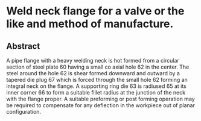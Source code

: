 # Weld neck flange for a valve or the like and method of manufacture.

## Abstract
A pipe flange with a heavy welding neck is hot formed from a circular section of steel plate 60 having a small co axial hole 62 in the center. The steel around the hole 62 is shear formed downward and outward by a tapered die plug 67 which is forced through the small hole 62 forming an integral neck on the flange. A supporting ring die 63 is radiused 65 at its inner corner 66 to form a suitable fillet radius at the junction of the neck with the flange proper. A suitable preforming or post forming operation may be required to compensate for any deflection in the workpiece out of planar configuration.